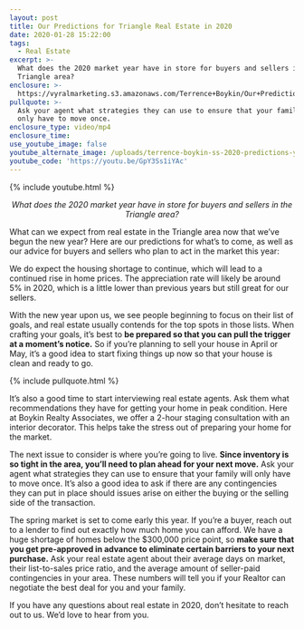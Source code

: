 ```yaml
---
layout: post
title: Our Predictions for Triangle Real Estate in 2020
date: 2020-01-28 15:22:00
tags:
  - Real Estate
excerpt: >-
  What does the 2020 market year have in store for buyers and sellers in the
  Triangle area?
enclosure: >-
  https://vyralmarketing.s3.amazonaws.com/Terrence+Boykin/Our+Predictions+for+Triangle+Real+Estate+in+2020.mp4
pullquote: >-
  Ask your agent what strategies they can use to ensure that your family will
  only have to move once.
enclosure_type: video/mp4
enclosure_time:
use_youtube_image: false
youtube_alternate_image: /uploads/terrence-boykin-ss-2020-predictions-youtube.jpg
youtube_code: 'https://youtu.be/GpY3Ss1iYAc'
---
```


{% include youtube.html %}

<p style="text-align: center;"><em>What does the 2020 market year have in store for buyers and sellers in the Triangle area?</em></p>

What can we expect from real estate in the Triangle area now that we’ve begun the new year? Here are our predictions for what’s to come, as well as our advice for buyers and sellers who plan to act in the market this year:

We do expect the housing shortage to continue, which will lead to a continued rise in home prices. The appreciation rate will likely be around 5% in 2020, which is a little lower than previous years but still great for our sellers.

With the new year upon us, we see people beginning to focus on their list of goals, and real estate usually contends for the top spots in those lists. When crafting your goals, it’s best to **be prepared so that you can pull the trigger at a moment’s notice.** So if you’re planning to sell your house in April or May, it’s a good idea to start fixing things up now so that your house is clean and ready to go.

{% include pullquote.html %}

It’s also a good time to start interviewing real estate agents. Ask them what recommendations they have for getting your home in peak condition. Here at Boykin Realty Associates, we offer a 2-hour staging consultation with an interior decorator. This helps take the stress out of preparing your home for the market.

The next issue to consider is where you’re going to live. **Since inventory is so tight in the area, you’ll need to plan ahead for your next move.** Ask your agent what strategies they can use to ensure that your family will only have to move once. It’s also a good idea to ask if there are any contingencies they can put in place should issues arise on either the buying or the selling side of the transaction.

The spring market is set to come early this year. If you’re a buyer, reach out to a lender to find out exactly how much home you can afford. We have a huge shortage of homes below the $300,000 price point, so **make sure that you get pre-approved in advance to eliminate certain barriers to your next purchase.** Ask your real estate agent about their average days on market, their list-to-sales price ratio, and the average amount of seller-paid contingencies in your area. These numbers will tell you if your Realtor can negotiate the best deal for you and your family.

If you have any questions about real estate in 2020, don’t hesitate to reach out to us. We’d love to hear from you.